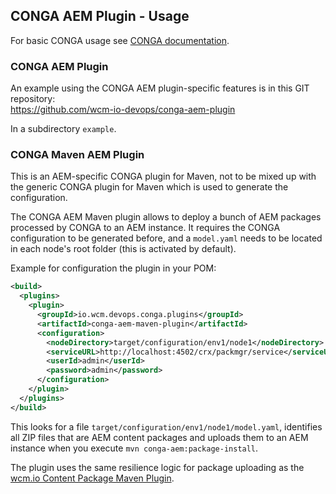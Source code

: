 ## CONGA AEM Plugin - Usage

For basic CONGA usage see [CONGA documentation][conga-usage].


### CONGA AEM Plugin

An example using the CONGA AEM plugin-specific features is in this GIT repository:<br/>
https://github.com/wcm-io-devops/conga-aem-plugin

In a subdirectory `example`.


### CONGA Maven AEM Plugin

This is an AEM-specific CONGA plugin for Maven, not to be mixed up with the generic CONGA plugin for Maven which is used to generate the configuration.

The CONGA AEM Maven plugin allows to deploy a bunch of AEM packages processed by CONGA to an AEM instance. It requires the CONGA configuration to be generated before, and a `model.yaml` needs to be located in each node's root folder (this is activated by default).

Example for configuration the plugin in your POM:

```xml
<build>
  <plugins>
    <plugin>
      <groupId>io.wcm.devops.conga.plugins</groupId>
      <artifactId>conga-aem-maven-plugin</artifactId>
      <configuration>
        <nodeDirectory>target/configuration/env1/node1</nodeDirectory>
        <serviceURL>http://localhost:4502/crx/packmgr/service</serviceURL>
        <userId>admin</userId>
        <password>admin</password>
      </configuration>
    </plugin>
  </plugins>
</build>
```

This looks for a file `target/configuration/env1/node1/model.yaml`, identifies all ZIP files that are AEM content packages and uploads them to an AEM instance when you execute `mvn conga-aem:package-install`.

The plugin uses the same resilience logic for package uploading as the [wcm.io Content Package Maven Plugin][wcmio-content-package-maven-plugin].


[conga-usage]: http://devops.wcm.io/conga/usage.html
[wcmio-content-package-maven-plugin]: http://wcm.io/tooling/maven/plugins/wcmio-content-package-maven-plugin/
